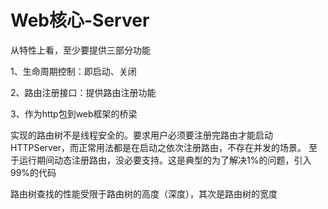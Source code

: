 # Web核心-Server

从特性上看，至少要提供三部分功能

1、生命周期控制：即启动、关闭

2、路由注册接口：提供路由注册功能

3、作为http包到web框架的桥梁

实现的路由树不是线程安全的。要求用户必须要注册完路由才能启动HTTPServer，而正常用法都是在启动之依次注册路由，不存在并发的场景。
至于运行期间动态注册路由，没必要支持。这是典型的为了解决1%的问题，引入99%的代码

路由树查找的性能受限于路由树的高度（深度），其次是路由树的宽度
